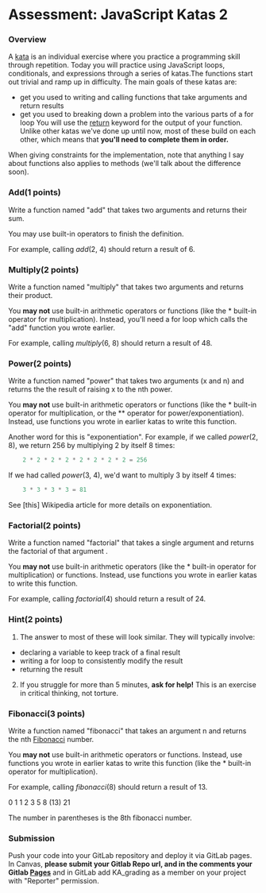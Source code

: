 # Assessment: JavaScript Katas 2

### Overview ###

A [kata](https://en.wikipedia.org/wiki/Kata_(programming)) is an individual exercise where you practice a programming skill through repetition. Today you will practice using JavaScript loops, conditionals, and expressions through a series of katas.The functions start out trivial and ramp up in difficulty. The main goals of these katas are:
* get you used to writing and calling functions that take arguments and return results
* get you used to breaking down a problem into the various parts of a for loop
You will use the [return](https://developer.mozilla.org/en-US/docs/Web/JavaScript/Reference/Statements/return) keyword for the output of your function. Unlike other katas we've done up until now, most of these build on each other, which means that **you'll need to complete them in order.**

When giving constraints for the implementation, note that anything I say about functions also applies to methods (we'll talk about the difference soon).

### Add(1 points) ###

Write a function named "add" that takes two arguments and returns their sum.

You may use built-in operators to finish the definition.

For example, calling *add*(2, 4) should return a result of 6.

### Multiply(2 points) ###

Write a function named "multiply" that takes two arguments and returns their product.

You **may not** use built-in arithmetic operators or functions (like the * built-in operator for multiplication). Instead, you'll need a for loop which calls the "add" function you wrote earlier.

For example, calling *multiply*(6, 8) should return a result of 48.

### Power(2 points) ###

Write a function named "power" that takes two arguments (x and n) and returns the the result of raising x to the nth power.

You **may not** use built-in arithmetic operators or functions (like the * built-in operator for multiplication, or the ** operator for power/exponentiation). Instead, use functions you wrote in earlier katas to write this function.

Another word for this is "exponentiation". For example, if we called *power*(2, 8), we return 256 by multiplying 2 by itself 8 times:

```js
    2 * 2 * 2 * 2 * 2 * 2 * 2 * 2 = 256
```
If we had called *power*(3, 4), we'd want to multiply 3 by itself 4 times:

```js
    3 * 3 * 3 * 3 = 81
```
See [this] Wikipedia article for more details on exponentiation.

### Factorial(2 points) ###

Write a function named "factorial" that takes a single argument and returns the factorial of that argument .

You **may not** use built-in arithmetic operators (like the * built-in operator for multiplication) or functions. Instead, use functions you wrote in earlier katas to write this function.

For example, calling *factorial*(4) should return a result of 24.

### Hint(2 points) ###

1. The answer to most of these will look similar. They will typically involve:
* declaring a variable to keep track of a final result
* writing a for loop to consistently modify the result
* returning the result

2. If you struggle for more than 5 minutes, **ask for help!** This is an exercise in critical thinking, not torture.

### Fibonacci(3 points) ###
Write a function named "fibonacci" that takes an argument n and returns the nth [Fibonacci](https://simple.wikipedia.org/wiki/Fibonacci_number) number.

You **may not** use built-in arithmetic operators or functions. Instead, use functions you wrote in earlier katas to write this function (like the * built-in operator for multiplication).

For example, calling *fibonacci*(8) should return a result of 13.

0 1 1 2 3 5 8 (13) 21

The number in parentheses is the 8th fibonacci number.

### Submission ###

Push your code into your GitLab repository and deploy it via GitLab pages. In Canvas, **please submit your Gitlab Repo url, and in the comments your Gitlab [Pages](https://ariannagbasha.gitlab.io/js-katas-02/)** and in GitLab add KA_grading as a member on your project with "Reporter" permission.




